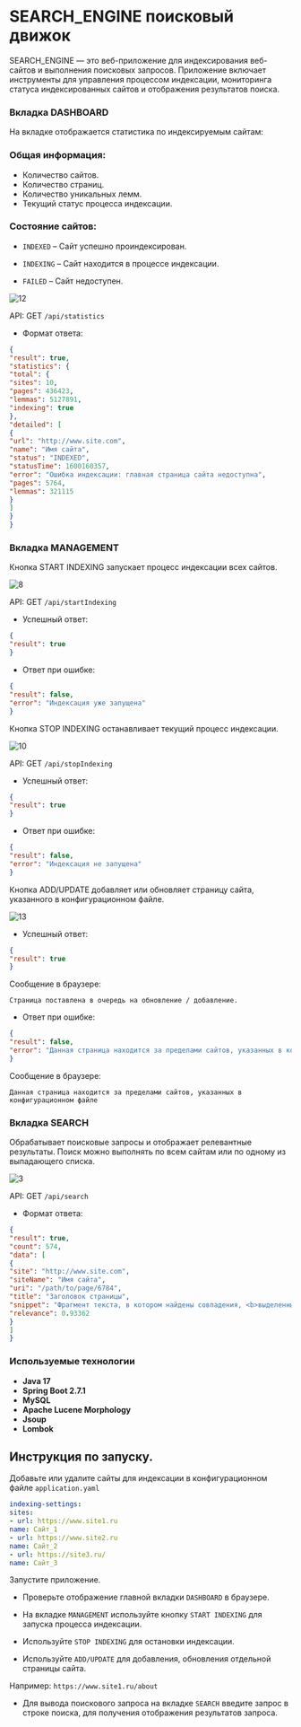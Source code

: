 # SEARCH_ENGINE поисковый движок

SEARCH_ENGINE — это веб-приложение для индексирования веб-сайтов и выполнения поисковых запросов.
Приложение включает инструменты для управления процессом индексации, мониторинга статуса индексированных сайтов и отображения результатов поиска.

### Вкладка DASHBOARD

На вкладке отображается статистика по индексируемым сайтам:

### Общая информация:

* Количество сайтов.
* Количество страниц.
* Количество уникальных лемм.
* Текущий статус процесса индексации.

### Состояние сайтов:

* `INDEXED` – Сайт успешно проиндексирован.

* `INDEXING` – Сайт находится в процессе индексации.

* `FAILED` – Сайт недоступен.


![12](https://github.com/user-attachments/assets/6237844b-815e-4c08-bbfb-b16286d3d02c)

API: GET `/api/statistics`
* Формат ответа:
```json
{
"result": true,
"statistics": {
"total": {
"sites": 10,
"pages": 436423,
"lemmas": 5127891,
"indexing": true
},
"detailed": [
{
"url": "http://www.site.com",
"name": "Имя сайта",
"status": "INDEXED",
"statusTime": 1600160357,
"error": "Ошибка индексации: главная страница сайта недоступна",
"pages": 5764,
"lemmas": 321115
}
]
}
}
```
### Вкладка MANAGEMENT

Кнопка START INDEXING запускает процесс индексации всех сайтов.

![8](https://github.com/user-attachments/assets/223fdaca-f1a0-4bc3-b126-53572b4bdae4)

API: GET `/api/startIndexing`

* Успешный ответ:
```json
{
"result": true
}
```
* Ответ при ошибке:
```json
{
"result": false,
"error": "Индексация уже запущена"
}
```

Кнопка STOP INDEXING останавливает текущий процесс индексации.

![10](https://github.com/user-attachments/assets/71eeeba7-d251-49fa-b140-3195bcf63107)

API: GET `/api/stopIndexing`

* Успешный ответ:
```json
{
"result": true
}
```
* Ответ при ошибке:
```json
{
"result": false,
"error": "Индексация не запущена"
}
```
Кнопка ADD/UPDATE добавляет или обновляет страницу сайта, указанного в конфигурационном файле.

![13](https://github.com/user-attachments/assets/3af03f9e-2ac3-46ea-a91c-0fe60bf423ad)


* Успешный ответ:
```json
{
"result": true
}
```
 Сообщение в браузере:

`Страница поставлена в очередь на обновление / добавление.`

* Ответ при ошибке:
```json
{
"result": false,
"error": "Данная страница находится за пределами сайтов, указанных в конфигурационном файле"
}
```        
Сообщение в браузере:

`Данная страница находится за пределами сайтов, указанных в конфигурационном файле`

### Вкладка SEARCH
Обрабатывает поисковые запросы и отображает релевантные результаты. Поиск можно выполнять по всем сайтам или по одному из выпадающего списка.

![3](https://github.com/user-attachments/assets/e4cf1cf6-2fea-45b6-9701-a46e1417ea66)

API: GET `/api/search`
* Формат ответа:
```json
{
"result": true,
"count": 574,
"data": [
{
"site": "http://www.site.com",
"siteName": "Имя сайта",
"uri": "/path/to/page/6784",
"title": "Заголовок страницы",
"snippet": "Фрагмент текста, в котором найдены совпадения, <b>выделенные жирным</b>, в формате HTML.",
"relevance": 0.93362
}
]
}
```
### Используемые технологии
* **Java 17**
* **Spring Boot 2.7.1**
* **MySQL**
* **Apache Lucene Morphology**
* **Jsoup**
* **Lombok**

## Инструкция по запуску.

Добавьте или удалите сайты для индексации в конфигурационном файле `application.yaml`
```yaml
indexing-settings:
sites:
- url: https://www.site1.ru
name: Сайт_1
- url: https://www.site2.ru
name: Сайт_2
- url: https://site3.ru/
name: Сайт_3
```
Запустите приложение.

* Проверьте отображение главной вкладки `DASHBOARD` в браузере.
* На вкладке `MANAGEMENT` используйте кнопку `START INDEXING` для запуска процесса индексации.
* Используйте `STOP INDEXING` для остановки индексации.

* Используйте `ADD/UPDATE` для добавления, обновления отдельной страницы сайта.

Например: `https://www.site1.ru/about`


* Для вывода поискового запроса на вкладке `SEARCH`
введите запрос в строке поиска, для получения отображения результатов запроса.
